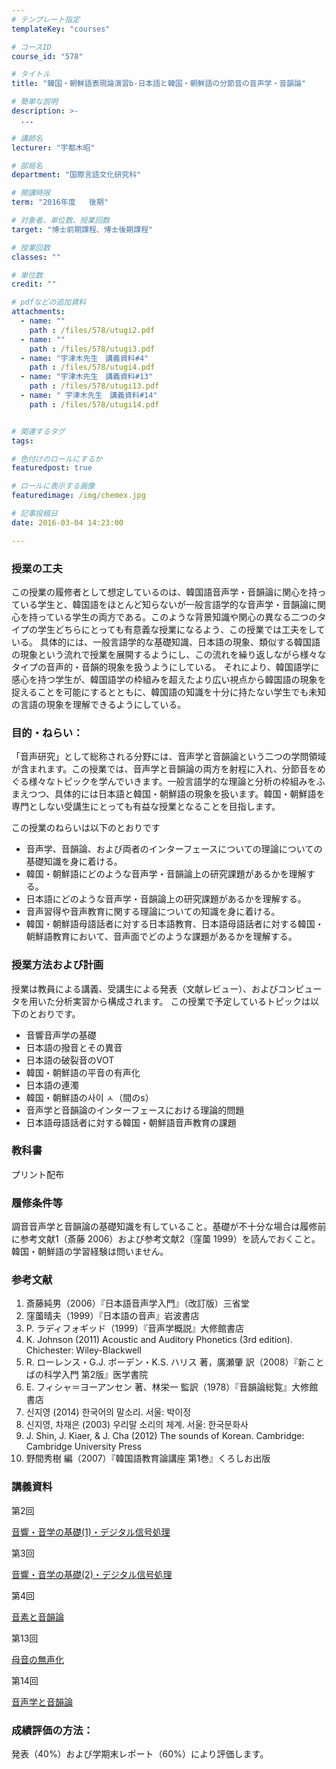 ```yaml
---
# テンプレート指定
templateKey: "courses"

# コースID
course_id: "578"

# タイトル
title: "韓国・朝鮮語表現論演習b-日本語と韓国・朝鮮語の分節音の音声学・音韻論"

# 簡単な説明
description: >-
  ...

# 講師名
lecturer: "宇都木昭"

# 部局名
department: "国際言語文化研究科"

# 開講時限
term: "2016年度	後期"

# 対象者、単位数、授業回数
target: "博士前期課程、博士後期課程"

# 授業回数
classes: ""

# 単位数
credit: ""

# pdfなどの追加資料
attachments: 
  - name: "" 
    path : /files/578/utugi2.pdf
  - name: "" 
    path : /files/578/utugi3.pdf
  - name: "宇津木先生　講義資料#4" 
    path : /files/578/utugi4.pdf
  - name: "宇津木先生　講義資料#13" 
    path : /files/578/utugi13.pdf
  - name: "	宇津木先生　講義資料#14" 
    path : /files/578/utugi14.pdf


# 関連するタグ
tags:

# 色付けのロールにするか
featuredpost: true

# ロールに表示する画像
featuredimage: /img/chemex.jpg

# 記事投稿日
date: 2016-03-04 14:23:00

---
```


  
### 授業の工夫  
この授業の履修者として想定しているのは、韓国語音声学・音韻論に関心を持っている学生と、韓国語をほとんど知らないが一般言語学的な音声学・音韻論に関心を持っている学生の両方である。このような背景知識や関心の異なる二つのタイプの学生どちらにとっても有意義な授業になるよう、この授業では工夫をしている。 具体的には、一般言語学的な基礎知識、日本語の現象、類似する韓国語の現象という流れで授業を展開するようにし、この流れを繰り返しながら様々なタイプの音声的・音韻的現象を扱うようにしている。 それにより、韓国語学に感心を持つ学生が、韓国語学の枠組みを超えたより広い視点から韓国語の現象を捉えることを可能にするとともに、韓国語の知識を十分に持たない学生でも未知の言語の現象を理解できるようにしている。

### 目的・ねらい：

「音声研究」として総称される分野には、音声学と音韻論という二つの学問領域が含まれます。この授業では、音声学と音韻論の両方を射程に入れ、分節音をめぐる様々なトピックを学んでいきます。一般言語学的な理論と分析の枠組みをふまえつつ、具体的には日本語と韓国・朝鮮語の現象を扱います。韓国・朝鮮語を専門としない受講生にとっても有益な授業となることを目指します。 

この授業のねらいは以下のとおりです

  * 音声学、音韻論、および両者のインターフェースについての理論についての基礎知識を身に着ける。
  * 韓国・朝鮮語にどのような音声学・音韻論上の研究課題があるかを理解する。
  * 日本語にどのような音声学・音韻論上の研究課題があるかを理解する。
  * 音声習得や音声教育に関する理論についての知識を身に着ける。
  * 韓国・朝鮮語母語話者に対する日本語教育、日本語母語話者に対する韓国・朝鮮語教育において、音声面でどのような課題があるかを理解する。

  
### 授業方法および計画  
授業は教員による講義、受講生による発表（文献レビュー）、およびコンピュータを用いた分析実習から構成されます。 この授業で予定しているトピックは以下のとおりです。  
* 音響音声学の基礎  
* 日本語の撥音とその異音  
* 日本語の破裂音のVOT  
* 韓国・朝鮮語の平音の有声化  
* 日本語の連濁  
* 韓国・朝鮮語の사이 ㅅ（間のs）  
* 音声学と音韻論のインターフェースにおける理論的問題  
* 日本語母語話者に対する韓国・朝鮮語音声教育の課題 

### 教科書

プリント配布

### 履修条件等

調音音声学と音韻論の基礎知識を有していること。基礎が不十分な場合は履修前に参考文献1（斎藤 2006）および参考文献2（窪薗 1999）を読んでおくこと。韓国・朝鮮語の学習経験は問いません。 

### 参考文献

  1. 斎藤純男（2006）『日本語音声学入門』（改訂版）三省堂
  2. 窪薗晴夫（1999）『日本語の音声』岩波書店
  3. P. ラディフォギッド（1999）『音声学概説』大修館書店
  4. K. Johnson (2011) Acoustic and Auditory Phonetics (3rd edition). Chichester: Wiley-Blackwell
  5. R. ローレンス・G.J. ボーデン・K.S. ハリス 著，廣瀬肇 訳（2008）『新ことばの科学入門 第2版』医学書院
  6. E. フィシャ＝ヨーアンセン 著、林栄一 監訳（1978）『音韻論総覧』大修館書店
  7. 신지영 (2014) 한국어의 말소리. 서울: 박이정
  8. 신지영, 차재은 (2003) 우리말 소리의 체계. 서울: 한국문화사
  9. J. Shin, J. Kiaer, & J. Cha (2012) The sounds of Korean. Cambridge: Cambridge University Press
 10. 野間秀樹 編（2007）『韓国語教育論講座 第1巻』くろしお出版

### 講義資料

第2回 


[音響・音学の基礎(1)・デジタル信号処理](/files/578/utugi2.pdf) 

第3回 


[音響・音学の基礎(2)・デジタル信号処理](/files/578/utugi3.pdf) 

第4回 


[音素と音韻論](/files/578/utugi4.pdf) 

第13回 


[母音の無声化 ](/files/578/utugi13.pdf) 

第14回 


[音声学と音韻論](/files/578/utugi14.pdf) 

### 成績評価の方法：

発表（40%）および学期末レポート（60%）により評価します。
